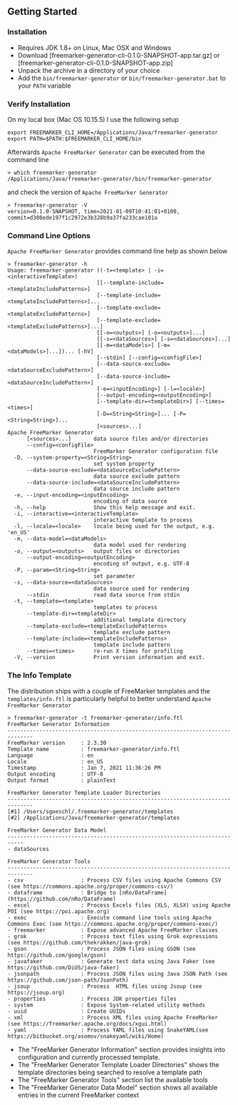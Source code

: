 ## Getting Started

### Installation

* Requires JDK 1.8+ on Linux, Mac OSX and Windows
* Download [freemarker-generator-cli-0.1.0-SNAPSHOT-app.tar.gz] or [freemarker-generator-cli-0.1.0-SNAPSHOT-app.zip]
* Unpack the archive in a directory of your choice
* Add the `bin/freemarker-generator` or `bin/freemarker-generator.bat` to your `PATH` variable

### Verify Installation

On my local box (Mac OS 10.15.5) I use the following setup

```
export FREEMARKER_CLI_HOME=/Applications/Java/freemarker-generator
export PATH=$PATH:$FREEMARKER_CLI_HOME/bin
```

Afterwards `Apache FreeMarker Generator` can be executed from the command line

```
> which freemarker-generator
/Applications/Java/freemarker-generator/bin/freemarker-generator
```

and check the version of `Apache FreeMarker Generator`

```
> freemarker-generator -V
version=0.1.0-SNAPSHOT, time=2021-01-09T10:41:01+0100, commit=d308ede197f1c2972e3b328b9a37fa233cae101a
```

### Command Line Options

`Apache FreeMarker Generator` provides command line help as shown below

```
> freemarker-generator -h
Usage: freemarker-generator ((-t=<template> | -i=<interactiveTemplate>)
                            [[--template-include=<templateIncludePatterns>]
                            [--template-include=<templateIncludePatterns>]...
                            [--template-exclude=<templateExcludePatterns>]
                            [--template-exclude=<templateExcludePatterns>]...]
                            [[-o=<outputs>] [-o=<outputs>]...]
                            [[-s=<dataSources>] [-s=<dataSources>]...]
                            [[-m=<dataModels>] [-m=<dataModels>]...])... [-hV]
                            [--stdin] [--config=<configFile>]
                            [--data-source-exclude=<dataSourceExcludePattern>]
                            [--data-source-include=<dataSourceIncludePattern>]
                            [-e=<inputEncoding>] [-l=<locale>]
                            [--output-encoding=<outputEncoding>]
                            [--template-dir=<templateDir>] [--times=<times>]
                            [-D=<String=String>]... [-P=<String=String>]...
                            [<sources>...]
Apache FreeMarker Generator
      [<sources>...]       data source files and/or directories
      --config=<configFile>
                           FreeMarker Generator configuration file
  -D, --system-property=<String=String>
                           set system property
      --data-source-exclude=<dataSourceExcludePattern>
                           data source exclude pattern
      --data-source-include=<dataSourceIncludePattern>
                           data source include pattern
  -e, --input-encoding=<inputEncoding>
                           encoding of data source
  -h, --help               Show this help message and exit.
  -i, --interactive=<interactiveTemplate>
                           interactive template to process
  -l, --locale=<locale>    locale being used for the output, e.g. 'en_US'
  -m, --data-model=<dataModels>
                           data model used for rendering
  -o, --output=<outputs>   output files or directories
      --output-encoding=<outputEncoding>
                           encoding of output, e.g. UTF-8
  -P, --param=<String=String>
                           set parameter
  -s, --data-source=<dataSources>
                           data source used for rendering
      --stdin              read data source from stdin
  -t, --template=<template>
                           templates to process
      --template-dir=<templateDir>
                           additional template directory
      --template-exclude=<templateExcludePatterns>
                           template exclude pattern
      --template-include=<templateIncludePatterns>
                           template include pattern
      --times=<times>      re-run X times for profiling
  -V, --version            Print version information and exit.
```

### The Info Template

The distribution ships with a couple of FreeMarker templates and the `templates/info.ftl` is particularly helpful 
to better understand `Apache FreeMarker Generator`

```
> freemarker-generator -t freemarker-generator/info.ftl 
FreeMarker Generator Information
------------------------------------------------------------------------------
FreeMarker version     : 2.3.30
Template name          : freemarker-generator/info.ftl
Language               : en
Locale                 : en_US
Timestamp              : Jan 7, 2021 11:36:26 PM
Output encoding        : UTF-8
Output format          : plainText

FreeMarker Generator Template Loader Directories
------------------------------------------------------------------------------
[#1] /Users/sgoeschl/.freemarker-generator/templates
[#2] /Applications/Java/freemarker-generator/templates

FreeMarker Generator Data Model
---------------------------------------------------------------------------
- dataSources

FreeMarker Generator Tools
------------------------------------------------------------------------------
- csv                  : Process CSV files using Apache Commons CSV (see https://commons.apache.org/proper/commons-csv/)
- dataframe            : Bridge to [nRo/DataFrame](https://github.com/nRo/DataFrame)
- excel                : Process Excels files (XLS, XLSX) using Apache POI (see https://poi.apache.org)
- exec                 : Execute command line tools using Apache Commons Exec (see https://commons.apache.org/proper/commons-exec/)
- freemarker           : Expose advanced Apache FreeMarker classes
- grok                 : Process text files using Grok expressions (see https://github.com/thekrakken/java-grok)
- gson                 : Process JSON files using GSON (see https://github.com/google/gson)
- javafaker            : Generate test data using Java Faker (see https://github.com/DiUS/java-faker)
- jsonpath             : Process JSON files using Java JSON Path (see https://github.com/json-path/JsonPath)
- jsoup                : Process  HTML files using Jsoup (see https://jsoup.org)
- properties           : Process JDK properties files
- system               : Expose System-related utility methods
- uuid                 : Create UUIDs
- xml                  : Process XML files using Apache FreeMarker (see https://freemarker.apache.org/docs/xgui.html)
- yaml                 : Process YAML files using SnakeYAML(see https://bitbucket.org/asomov/snakeyaml/wiki/Home)
```

* The "FreeMarker Generator Information" section provides insights into configuration and currently processed template.
* The "FreeMarker Generator Template Loader Directories" shows the template directories being searched to resolve a template path
* The "FreeMarker Generator Tools" section list the available tools
* The "FreeMarker Generator Data Model" section shows all available entries in the current FreeMarker context 
